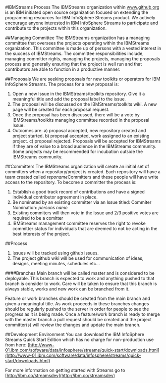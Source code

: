 #IBMStreams Process
The IBMStreams organization within www.github.org is an IBM initiated open source organization focused on extending the programming resources for IBM InfoSphere Streams product.  We actively encourage anyone interested in IBM InfoSphere Streams to participate and contribute to the projects within this organization.  

##Managing Committee
The IBMStreams organization has a managing committee that oversees the projects operating within the IBMStreams organization.  This committee is made up of persons with a vested interest in the success of IBMStreams.  The committee responsibilities include, managing committer rights, managing the projects, managing the proposals process and generally ensuring that the project is well run and that contributors are able to function in a productive manner.

##Proposals
We are seeking proposals for new toolkits or operators for IBM InfoSphere Streams.  The process for a new proposal is:

1. Open a new Issue in the IBMStreams/toolkits repository.  Give it a meaningful title and add the proposal label to the issue.
2. The proposal will be discussed on the IBMStreams/toolkits wiki.  A new page will be created for each proposal request.
3. Once the proposal has been discussed, there will be a vote by IBMStreams/toolkits managing committee recorded in the proposal Issue.
4. Outcomes are:
a) proposal accepted, new repository created and project started.
b) proposal accepted, work assigned to an existing project.
c) proposal rejected.  Proposals will be accepted for IBMStreams if they are of value to a broad audience in the IBMStreams community.  Some projects  may be recommended for incubation outside the IBMStreams community.  

##Committers
The IBMStreams organization will create an initial set of committers when a repository/project is created.  Each repository will have a team created called *reponame*Committers and these people will have write access to the repository.   To become a committer the process is:

1. Establish a good track record of contributions and have a signed individual contributor agreement in place.
2. Be nominated by an existing committer via an Issue titled: Commiter Nomination: *persons name*
3. Existing commiters will then vote in the Issue and 2/3 positive votes are required to be a comitter
4. IBMStreams management committee reserves the right to revoke committer status for individuals that are deemed to not be acting in the best interests of the project.

##Process
1. Issues will be tracked using github issues. 
2. The project github wiki will be used for communication of ideas, designs, meeting minutes, schedules etc...
 
####Branches
Main branch will be called master and is considered to be deployable.  This branch is expected to work and anything pushed to that branch is consider to work.  Care will be taken to ensure that this branch is always stable, works and new work can be branched from it.

Feature or work branches should be created from the main branch and given a meaningful title.  As work proceeds in these branches changes should be regularly pushed to the server in order for people to see the progress as it is being made.  Once a feature/work branch is ready to merge with the master branch a pull request should be created and the project committer(s) will review the changes and update the main branch.

##Development Environment
You can download the IBM InfoSphere Streams Quick Start Edition which has no charge for non-production use from here: [http://www-01.ibm.com/software/data/infosphere/streams/quick-start/downloads.html](http://www-01.ibm.com/software/data/infosphere/streams/quick-start/downloads.html)

For more information on getting started with Streams go to [http://ibm.co/streamsdev](http://ibm.co/streamsdev)


